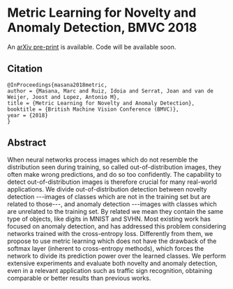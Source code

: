 # Metric Learning for Novelty and Anomaly Detection, BMVC 2018
An [arXiv pre-print](https://arxiv.org/abs/1808.05492) is available. Code will be available soon.

## Citation
```
@InProceedings{masana2018metric,
author = {Masana, Marc and Ruiz, Idoia and Serrat, Joan and van de Weijer, Joost and Lopez, Antonio M},
title = {Metric Learning for Novelty and Anomaly Detection},
booktitle = {British Machine Vision Conference (BMVC)},
year = {2018}
}
```

## Abstract
When neural networks process images which do not resemble the distribution seen during training, so called out-of-distribution images, they often make wrong predictions, and do so too confidently. The capability to detect out-of-distribution images is therefore crucial for many real-world applications. We divide out-of-distribution detection between novelty detection ---images of classes which are not in the training set but are related to those---, and anomaly detection ---images with classes which are unrelated to the training set. By related we mean they contain the same type of objects, like digits in MNIST and SVHN. Most existing work has focused on anomaly detection, and has addressed this problem considering networks trained with the cross-entropy loss. Differently from them, we propose to use metric learning which does not have the drawback of the softmax layer (inherent to cross-entropy methods), which forces the network to divide its prediction power over the learned classes. We perform extensive experiments and evaluate both novelty and anomaly detection, even in a relevant application such as traffic sign recognition, obtaining comparable or better results than previous works.
